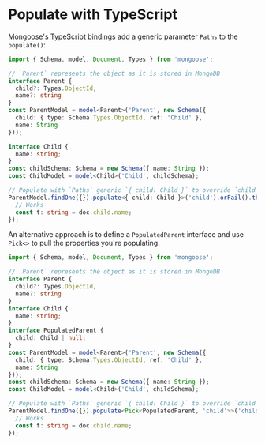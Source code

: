 # Populate with TypeScript

[Mongoose's TypeScript bindings](https://thecodebarbarian.com/working-with-mongoose-in-typescript.html) add a generic parameter `Paths` to the `populate()`:

```typescript
import { Schema, model, Document, Types } from 'mongoose';

// `Parent` represents the object as it is stored in MongoDB
interface Parent {
  child?: Types.ObjectId,
  name?: string
}
const ParentModel = model<Parent>('Parent', new Schema({
  child: { type: Schema.Types.ObjectId, ref: 'Child' },
  name: String
}));

interface Child {
  name: string;
}
const childSchema: Schema = new Schema({ name: String });
const ChildModel = model<Child>('Child', childSchema);

// Populate with `Paths` generic `{ child: Child }` to override `child` path
ParentModel.findOne({}).populate<{ child: Child }>('child').orFail().then(doc => {
  // Works
  const t: string = doc.child.name;
});
```

An alternative approach is to define a `PopulatedParent` interface and use `Pick<>` to pull the properties you're populating.

```ts
import { Schema, model, Document, Types } from 'mongoose';

// `Parent` represents the object as it is stored in MongoDB
interface Parent {
  child?: Types.ObjectId,
  name?: string
}
interface Child {
  name: string;
}
interface PopulatedParent {
  child: Child | null;
}
const ParentModel = model<Parent>('Parent', new Schema({
  child: { type: Schema.Types.ObjectId, ref: 'Child' },
  name: String
}));
const childSchema: Schema = new Schema({ name: String });
const ChildModel = model<Child>('Child', childSchema);

// Populate with `Paths` generic `{ child: Child }` to override `child` path
ParentModel.findOne({}).populate<Pick<PopulatedParent, 'child'>>('child').orFail().then(doc => {
  // Works
  const t: string = doc.child.name;
});
```
